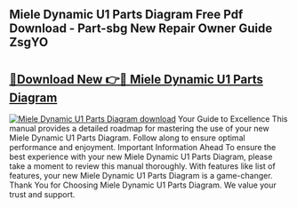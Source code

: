 ## Miele Dynamic U1 Parts Diagram Free Pdf Download - Part-sbg New Repair Owner Guide ZsgYO

# <h2><a href="http://dftbnp.blite.top/?on=Miele+Dynamic+U1+Parts+Diagram">🔗Download New 👉🔴 Miele Dynamic U1 Parts Diagram</a></h2>

[![Miele Dynamic U1 Parts Diagram download](https://i.imgur.com/lujVjoI.png)](http://dftbnp.blite.top/?on=Miele+Dynamic+U1+Parts+Diagram)
Your Guide to Excellence This manual provides a detailed roadmap for mastering the use of your new Miele Dynamic U1 Parts Diagram. Follow along to ensure optimal performance and enjoyment. Important Information Ahead To ensure the best experience with your new Miele Dynamic U1 Parts Diagram, please take a moment to review this manual thoroughly. With features like list of features, your new Miele Dynamic U1 Parts Diagram is a game-changer. Thank You for Choosing Miele Dynamic U1 Parts Diagram. We value your trust and support.
